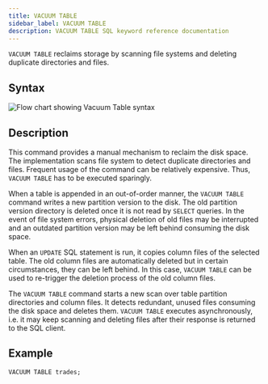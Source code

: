 ```yaml
---
title: VACUUM TABLE
sidebar_label: VACUUM TABLE
description: VACUUM TABLE SQL keyword reference documentation
---
```


`VACUUM TABLE` reclaims storage by scanning file systems and deleting duplicate
directories and files.

## Syntax

![Flow chart showing Vacuum Table syntax](/img/docs/diagrams/vacuumTable.svg)

## Description

This command provides a manual mechanism to reclaim the disk space. The
implementation scans file system to detect duplicate directories and files.
Frequent usage of the command can be relatively expensive. Thus, `VACUUM TABLE`
has to be executed sparingly.

When a table is appended in an out-of-order manner, the `VACUUM TABLE` command
writes a new partition version to the disk. The old partition version directory
is deleted once it is not read by `SELECT` queries. In the event of file system
errors, physical deletion of old files may be interrupted and an outdated
partition version may be left behind consuming the disk space.

When an `UPDATE` SQL statement is run, it copies column files of the selected
table. The old column files are automatically deleted but in certain
circumstances, they can be left behind. In this case, `VACUUM TABLE` can be used
to re-trigger the deletion process of the old column files.

The `VACUUM TABLE` command starts a new scan over table partition directories
and column files. It detects redundant, unused files consuming the disk space
and deletes them. `VACUUM TABLE` executes asynchronously, i.e. it may keep
scanning and deleting files after their response is returned to the SQL client.

## Example

```questdb-sql
VACUUM TABLE trades;
```
